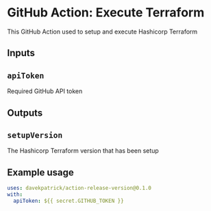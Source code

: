 # GitHub Action: Execute Terraform

This GitHub Action used to setup and execute Hashicorp Terraform

## Inputs

## `apiToken`

Required GitHub API token

## Outputs

## `setupVersion`

The Hashicorp Terraform version that has been setup

## Example usage

```yaml
uses: davekpatrick/action-release-version@0.1.0
with:
  apiToken: ${{ secret.GITHUB_TOKEN }}
```
<!-- EOF -->
